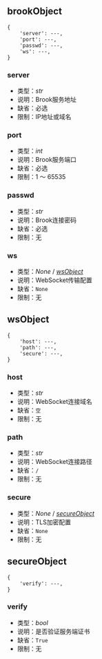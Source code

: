 ## brookObject

```
{
    'server': ---,
    'port': ---,
    'passwd': ---,
    'ws': ---,
}
```

### server

+ 类型：*str*
+ 说明：Brook服务地址
+ 缺省：必选
+ 限制：IP地址或域名

### port

+ 类型：*int*
+ 说明：Brook服务端口
+ 缺省：必选
+ 限制：1 ～ 65535

### passwd

+ 类型：*str*
+ 说明：Brook连接密码
+ 缺省：必选
+ 限制：无

### ws

+ 类型：*None* / [*wsObject*](#wsobject)
+ 说明：WebSocket传输配置
+ 缺省：`None`
+ 限制：无

## wsObject

```
{
    'host': ---,
    'path': ---,
    'secure': ---,
}
```

### host

+ 类型：*str*
+ 说明：WebSocket连接域名
+ 缺省：`空`
+ 限制：无

### path

+ 类型：*str*
+ 说明：WebSocket连接路径
+ 缺省：`/`
+ 限制：无

### secure

+ 类型：*None* / [*secureObject*](#secureobject)
+ 说明：TLS加密配置
+ 缺省：`None`
+ 限制：无

## secureObject

```
{
    'verify': ---,
}
```

### verify

+ 类型：*bool*
+ 说明：是否验证服务端证书
+ 缺省：`True`
+ 限制：无
